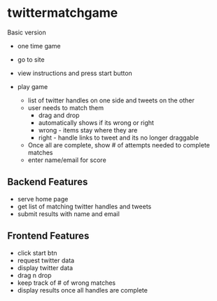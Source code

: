 # twittermatchgame

Basic version

- one time game

- go to site
- view instructions and press start button
- play game
    - list of twitter handles on one side and tweets on the other
    - user needs to match them
        - drag and drop
        - automatically shows if its wrong or right
        - wrong - items stay where they are
        - right - handle links to tweet and its no longer draggable
    - Once all are complete, show # of attempts needed to complete matches
    - enter name/email for score

## Backend Features

- serve home page
- get list of matching twitter handles and tweets
- submit results with name and email

## Frontend Features

- click start btn
- request twitter data
- display twitter data
- drag n drop
- keep track of # of wrong matches
- display results once all handles are complete
